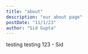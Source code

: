 ```yaml
---
title: "about"
description: "our about page"
postDate: "11/1/23"
author: "Sid Gupta"
---
```

testing testing 123 - Sid